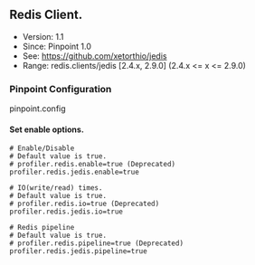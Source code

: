 ## Redis Client.
* Version: 1.1
* Since: Pinpoint 1.0
* See: https://github.com/xetorthio/jedis
* Range: redis.clients/jedis [2.4.x, 2.9.0] (2.4.x <= x <= 2.9.0)

### Pinpoint Configuration
pinpoint.config

#### Set enable options.
~~~
# Enable/Disable
# Default value is true.
# profiler.redis.enable=true (Deprecated)
profiler.redis.jedis.enable=true

# IO(write/read) times.
# Default value is true.
# profiler.redis.io=true (Deprecated)
profiler.redis.jedis.io=true

# Redis pipeline
# Default value is true.
# profiler.redis.pipeline=true (Deprecated)
profiler.redis.jedis.pipeline=true
~~~
